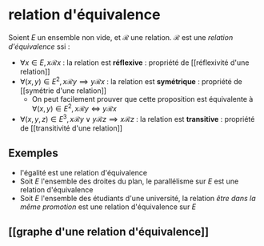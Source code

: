 # relation d'équivalence
Soient $E$ un ensemble non vide, et $\mathscr R$ une relation.
$\mathscr R$ est une _relation d'équivalence_ ssi :
 - $\forall x\in E, x\mathscr Rx$ : la relation est **réflexive** : propriété de [[réflexivité d'une relation]]
 - $\forall (x, y)\in E^2, x\mathscr Ry\implies y\mathscr Rx$ : la relation est **symétrique** : propriété de [[symétrie d'une relation]]
     - On peut facilement prouver que cette proposition est équivalente à $\forall (x,y)\in E^2, x\mathscr Ry \iff y\mathscr Rx$
 - $\forall (x,y,z)\in E^3, x\mathscr Ry \vee y\mathscr Rz \implies x\mathscr Rz$ : la relation est **transitive** : propriété de [[transitivité d'une relation]]

## Exemples
 - l'égalité est une relation d'équivalence
 - Soit $E$ l'ensemble des droites du plan, le parallélisme sur $E$ est une relation d'équivalence
 - Soit $E$ l'ensemble des étudiants d'une université, la relation _être dans la même promotion_ est une relation d'équivalence sur $E$

## [[graphe d'une relation d'équivalence]]
